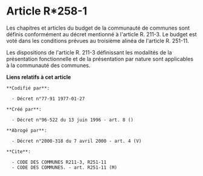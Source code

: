 # Article R*258-1

Les chapitres et articles du budget de la communauté de communes sont définis conformément au décret mentionné à l'article R.
211-3. Le budget est voté dans les conditions prévues au troisième alinéa de l'article R. 251-11.

Les dispositions de l'article R. 211-3 définissant les modalités de la présentation fonctionnelle et de la présentation par
nature sont applicables à la communauté des communes.

**Liens relatifs à cet article**

	**Codifié par**:

	  - Décret n°77-91 1977-01-27

	**Créé par**:

	  - Décret n°96-522 du 13 juin 1996 - art. 8 ()

	**Abrogé par**:

	  - Décret n°2000-318 du 7 avril 2000 - art. 4 (V)

	**Cite**:

	  - CODE DES COMMUNES R211-3, R251-11
	  - CODE DES COMMUNES. - art. R251-11 (M)
